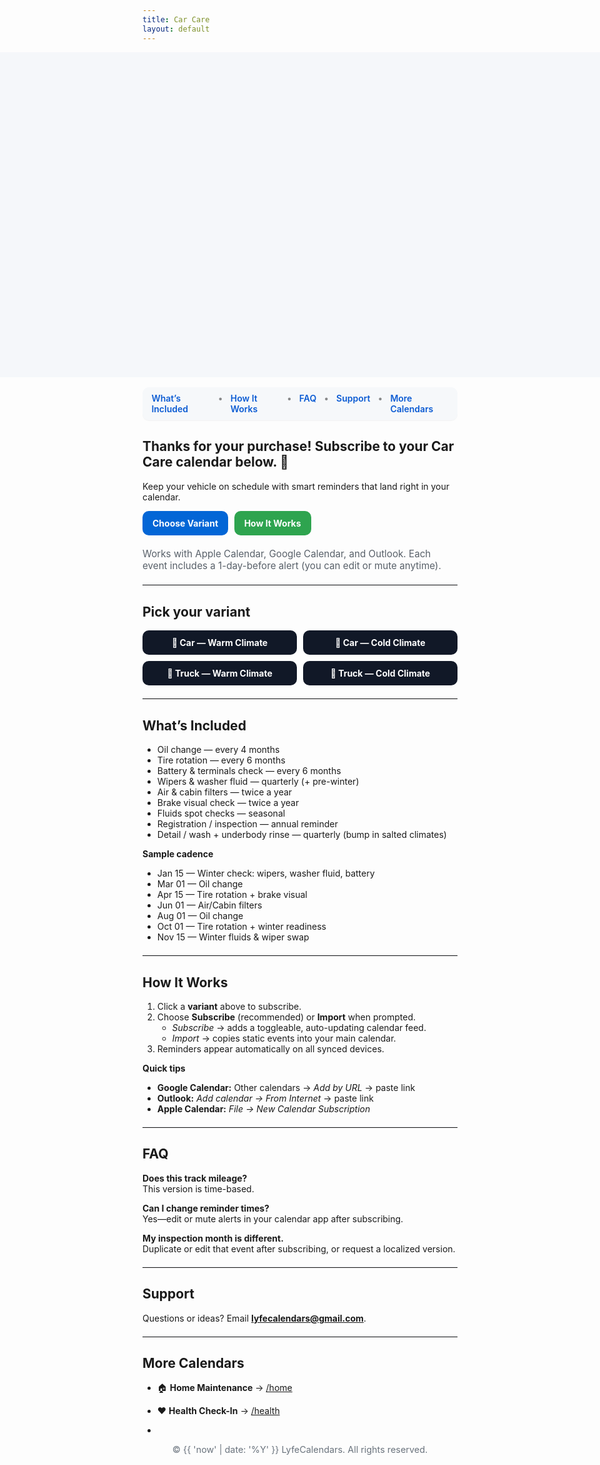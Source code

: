 ```yaml
---
title: Car Care
layout: default
---
```


<!-- =================== PAGE STYLES =================== -->
<style>
/* Hide the Cayman header on this page */
.page-header { display:none !important; }

/* Full-bleed hero: edge-to-edge, tall enough to fill the top area */
.hero-bleed{
  width: 100vw;
  height: clamp(220px, 38vh, 520px);   /* fills the top of the screen */
  position: relative;
  left: 50%;
  margin-left: -50vw;
  margin-right: -50vw;
  background-repeat: no-repeat;
  background-position: center top;
  background-size: contain;            /* show the entire image (no crop) */
  background-color: #f5f7fa;           /* subtle page-matching backdrop */
  max-width: none !important;
}

/* In-page nav */
.lc-nav{
  display:flex; gap:.75rem; justify-content:center;
  background:#f6f8fa; padding:.6rem .9rem; border-radius:10px;
  margin: 1rem auto 1.25rem; width:fit-content;
  box-shadow:0 1px 0 rgba(0,0,0,.04);
}
.lc-nav a{ text-decoration:none; font-weight:600; color:#0b5bd3; }
.lc-nav a:hover{ text-decoration:underline; }
.lc-nav span{ opacity:.5 }

/* Buttons */
.lc-btns{ display:flex; gap:.6rem; flex-wrap:wrap; margin:.9rem 0 1.25rem; }
.lc-btn{
  display:inline-block; padding:.7rem 1rem; border-radius:10px;
  background:#2ea44f; color:#fff !important; font-weight:700; text-decoration:none;
}
.lc-btn.secondary{ background:#0366d6; }

/* Variant grid */
.variant-wrap{ margin:1rem 0 1.25rem; }
.variant-grid{
  display:grid; grid-template-columns: repeat(4, minmax(160px,1fr));
  gap:.6rem;
}
.variant-btn{
  display:block; text-align:center; padding:.7rem 1rem; border-radius:10px;
  background:#111827; color:#fff; font-weight:700; text-decoration:none;
}
.variant-btn:hover{ filter:brightness(1.08); }

.lc-meta{ color:#586069; font-size:.95rem; }
hr.lite{ border:0; border-top:1px solid #eaecef; margin:1.25rem 0; }

@media (max-width: 960px){
  .variant-grid{ grid-template-columns: repeat(2, minmax(160px,1fr)); }
}
@media (max-width: 560px){
  .variant-grid{ grid-template-columns: 1fr; }
}
</style>

<!-- =================== HERO IMAGE (no overlay) =================== -->
<div class="hero-bleed"
     style="background-image:url('{{ "/purchase-hero.png?v=120" | relative_url }}');">
</div>

<!-- =================== IN-PAGE MENU =================== -->
<div class="lc-nav" role="navigation" aria-label="Car Care sections">
  <a href="#whats-included">What’s Included</a>
  <span>•</span>
  <a href="#how-it-works">How It Works</a>
  <span>•</span>
  <a href="#faq">FAQ</a>
  <span>•</span>
  <a href="#support">Support</a>
  <span>•</span>
  <a href="#more-calendars">More Calendars</a>
</div>

<!-- =================== MAIN CONTENT =================== -->
## Thanks for your purchase! Subscribe to your Car Care calendar below. 🚗
Keep your vehicle on schedule with smart reminders that land right in your calendar.

<div class="lc-btns">
  <a class="lc-btn secondary" href="#variants">Choose Variant</a>
  <a class="lc-btn" href="#how-it-works">How It Works</a>
</div>

<div class="lc-meta">
Works with Apple Calendar, Google Calendar, and Outlook. Each event includes a 1-day-before alert (you can edit or mute anytime).
</div>

<hr class="lite" />

## <a id="variants"></a>Pick your variant
<div class="variant-wrap">
  <div class="variant-grid">
    <a class="variant-btn" href="/Car_Warm.ics">🚗 Car — Warm Climate</a>
    <a class="variant-btn" href="/Car_Cold.ics">🚗 Car — Cold Climate</a>
    <a class="variant-btn" href="/Truck_Warm.ics">🚚 Truck — Warm Climate</a>
    <a class="variant-btn" href="/Truck_Cold.ics">🚚 Truck — Cold Climate</a>
  </div>
</div>

<hr class="lite" />

## <a id="whats-included"></a>What’s Included
- Oil change — every 4 months  
- Tire rotation — every 6 months  
- Battery & terminals check — every 6 months  
- Wipers & washer fluid — quarterly (+ pre-winter)  
- Air & cabin filters — twice a year  
- Brake visual check — twice a year  
- Fluids spot checks — seasonal  
- Registration / inspection — annual reminder  
- Detail / wash + underbody rinse — quarterly (bump in salted climates)

**Sample cadence**
- Jan 15 — Winter check: wipers, washer fluid, battery  
- Mar 01 — Oil change  
- Apr 15 — Tire rotation + brake visual  
- Jun 01 — Air/Cabin filters  
- Aug 01 — Oil change  
- Oct 01 — Tire rotation + winter readiness  
- Nov 15 — Winter fluids & wiper swap

<hr class="lite" />

## <a id="how-it-works"></a>How It Works
1. Click a **variant** above to subscribe.  
2. Choose **Subscribe** (recommended) or **Import** when prompted.  
   - *Subscribe* → adds a toggleable, auto-updating calendar feed.  
   - *Import* → copies static events into your main calendar.  
3. Reminders appear automatically on all synced devices.

**Quick tips**
- **Google Calendar:** Other calendars → *Add by URL* → paste link  
- **Outlook:** *Add calendar → From Internet* → paste link  
- **Apple Calendar:** *File → New Calendar Subscription*

<hr class="lite" />

## <a id="faq"></a>FAQ
**Does this track mileage?**  
This version is time-based.  

**Can I change reminder times?**  
Yes—edit or mute alerts in your calendar app after subscribing.

**My inspection month is different.**  
Duplicate or edit that event after subscribing, or request a localized version.

<hr class="lite" />

## <a id="support"></a>Support
Questions or ideas? Email **lyfecalendars@gmail.com**.

<hr class="lite" />

## <a id="more-calendars"></a>More Calendars
- 🏠 **Home Maintenance** → [/home](/home)  
- ❤️ **Health Check-In** → [/health](/health)

- <!-- FOOTER HERO -->
<div class="footer-bleed"></div>

<p style="text-align:center; color:#6a737d; font-size:.9rem; margin-top:.5rem;">
© {{ 'now' | date: '%Y' }} LyfeCalendars. All rights reserved.
</p>
